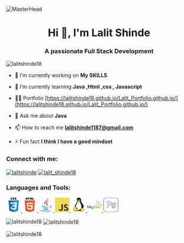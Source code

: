 ![MasterHead](https://user-images.githubusercontent.com/74038190/241765440-80728820-e06b-4f96-9c9e-9df46f0cc0a5.gif)
<h1 align="center">Hi 👋, I'm Lalit Shinde</h1>
<h3 align="center">A passionate Full Stack Development</h3>

<p align="left"> <img src="https://komarev.com/ghpvc/?username=lalitshinde18&label=Profile%20views&color=0e75b6&style=flat" alt="lalitshinde18" /> </p>

- 🔭 I’m currently working on **My SKILLS**

- 🌱 I’m currently learning **Java ,Html ,css , Javascript**

- 👨‍💻 Portfolio [https://lalitshinde18.github.io/Lalit_Portfolio.github.io/](https://lalitshinde18.github.io/Lalit_Portfolio.github.io/)

- 💬 Ask me about **Java**

- 📫 How to reach me **lalitshinde1187@gmail.com**

- ⚡ Fun fact **I think I have a good mindset**

<h3 align="left">Connect with me:</h3>
<p align="left">
<a href="https://linkedin.com/in/lalitshinde" target="blank"><img align="center" src="https://raw.githubusercontent.com/rahuldkjain/github-profile-readme-generator/master/src/images/icons/Social/linked-in-alt.svg" alt="lalitshinde" height="30" width="40" /></a>
<a href="https://instagram.com/lalit_shinde18" target="blank"><img align="center" src="https://raw.githubusercontent.com/rahuldkjain/github-profile-readme-generator/master/src/images/icons/Social/instagram.svg" alt="lalit_shinde18" height="30" width="40" /></a>
</p>

<h3 align="left">Languages and Tools:</h3>
<p align="left"> <a href="https://www.w3schools.com/css/" target="_blank" rel="noreferrer"> <img src="https://raw.githubusercontent.com/devicons/devicon/master/icons/css3/css3-original-wordmark.svg" alt="css3" width="40" height="40"/> </a> <a href="https://www.w3.org/html/" target="_blank" rel="noreferrer"> <img src="https://raw.githubusercontent.com/devicons/devicon/master/icons/html5/html5-original-wordmark.svg" alt="html5" width="40" height="40"/> </a> <a href="https://www.java.com" target="_blank" rel="noreferrer"> <img src="https://raw.githubusercontent.com/devicons/devicon/master/icons/java/java-original.svg" alt="java" width="40" height="40"/> </a> <a href="https://developer.mozilla.org/en-US/docs/Web/JavaScript" target="_blank" rel="noreferrer"> <img src="https://raw.githubusercontent.com/devicons/devicon/master/icons/javascript/javascript-original.svg" alt="javascript" width="40" height="40"/> </a> <a href="https://www.linux.org/" target="_blank" rel="noreferrer"> <img src="https://raw.githubusercontent.com/devicons/devicon/master/icons/linux/linux-original.svg" alt="linux" width="40" height="40"/> </a> <a href="https://www.mysql.com/" target="_blank" rel="noreferrer"> <img src="https://raw.githubusercontent.com/devicons/devicon/master/icons/mysql/mysql-original-wordmark.svg" alt="mysql" width="40" height="40"/> </a> <a href="https://www.photoshop.com/en" target="_blank" rel="noreferrer"> <img src="https://raw.githubusercontent.com/devicons/devicon/master/icons/photoshop/photoshop-line.svg" alt="photoshop" width="40" height="40"/> </a> </p>

<p><img align="left" src="https://github-readme-stats.vercel.app/api/top-langs?username=lalitshinde18&show_icons=true&locale=en&layout=compact" alt="lalitshinde18" /></p>

<p>&nbsp;<img align="center" src="https://github-readme-stats.vercel.app/api?username=lalitshinde18&show_icons=true&locale=en" alt="lalitshinde18" /></p>

<p><img align="center" src="https://github-readme-streak-stats.herokuapp.com/?user=lalitshinde18&" alt="lalitshinde18" /></p>


